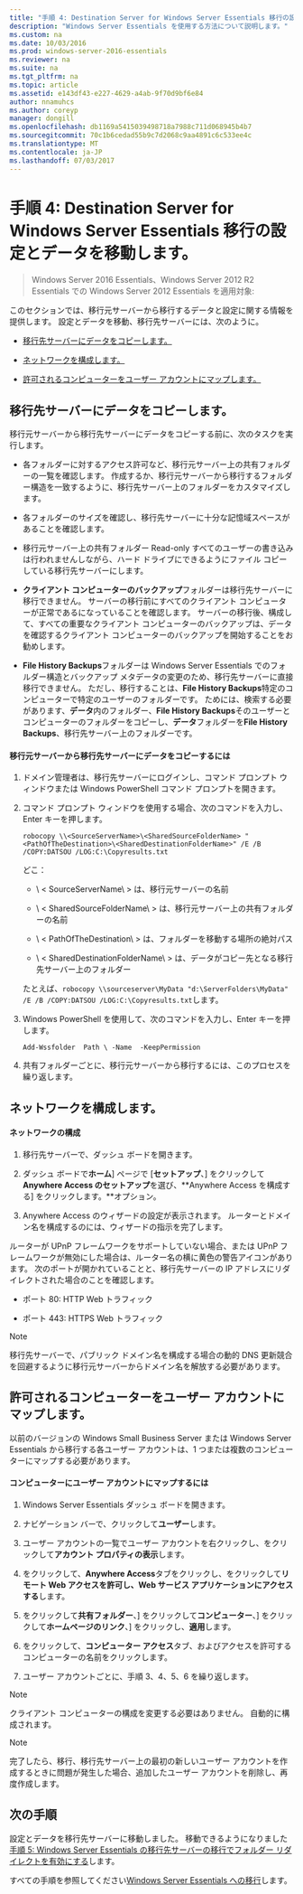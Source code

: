 ```yaml
---
title: "手順 4: Destination Server for Windows Server Essentials 移行の設定とデータを移動します。"
description: "Windows Server Essentials を使用する方法について説明します。"
ms.custom: na
ms.date: 10/03/2016
ms.prod: windows-server-2016-essentials
ms.reviewer: na
ms.suite: na
ms.tgt_pltfrm: na
ms.topic: article
ms.assetid: e143df43-e227-4629-a4ab-9f70d9bf6e84
author: nnamuhcs
ms.author: coreyp
manager: dongill
ms.openlocfilehash: db1169a5415039498718a7988c711d068945b4b7
ms.sourcegitcommit: 70c1b6cedad55b9c7d2068c9aa4891c6c533ee4c
ms.translationtype: MT
ms.contentlocale: ja-JP
ms.lasthandoff: 07/03/2017
---
```

# <a name="step-4-move-settings-and-data-to-the-destination-server-for-windows-server-essentials-migration"></a>手順 4: Destination Server for Windows Server Essentials 移行の設定とデータを移動します。

>Windows Server 2016 Essentials、Windows Server 2012 R2 Essentials での Windows Server 2012 Essentials を適用対象:

このセクションでは、移行元サーバーから移行するデータと設定に関する情報を提供します。 設定とデータを移動、移行先サーバーには、次のように。  
  
-   [移行先サーバーにデータをコピーします。](Step-4--Move-settings-and-data-to-the-Destination-Server-for-Windows-Server-Essentials-migration.md#BKMK_CopyData)  
  
-   [ネットワークを構成します。](Step-4--Move-settings-and-data-to-the-Destination-Server-for-Windows-Server-Essentials-migration.md#BKMK_Network)  
  
-   [許可されるコンピューターをユーザー アカウントにマップします。](Step-4--Move-settings-and-data-to-the-Destination-Server-for-Windows-Server-Essentials-migration.md#BKMK_MapPermittedComputers)  
  
##  <a name="BKMK_CopyData"></a>移行先サーバーにデータをコピーします。  
 移行元サーバーから移行先サーバーにデータをコピーする前に、次のタスクを実行します。  
  
-   各フォルダーに対するアクセス許可など、移行元サーバー上の共有フォルダーの一覧を確認します。 作成するか、移行元サーバーから移行するフォルダー構造を一致するように、移行先サーバー上のフォルダーをカスタマイズします。  
  
-   各フォルダーのサイズを確認し、移行先サーバーに十分な記憶域スペースがあることを確認します。  
  
-   移行元サーバー上の共有フォルダー Read-only すべてのユーザーの書き込みは行われませんしながら、ハード ドライブにできるようにファイル コピーしている移行先サーバーにします。  
  
-   **クライアント コンピューターのバックアップ**フォルダーは移行先サーバーに移行できません。 サーバーの移行前にすべてのクライアント コンピューターが正常であるになっていることを確認します。 サーバーの移行後、構成して、すべての重要なクライアント コンピューターのバックアップは、データを確認するクライアント コンピューターのバックアップを開始することをお勧めします。  
  
-   **File History Backups**フォルダーは Windows Server Essentials でのフォルダー構造とバックアップ メタデータの変更のため、移行先サーバーに直接移行できません。 ただし、移行することは、**File History Backups**特定のコンピューターで特定のユーザーのフォルダーです。 ためには、検索する必要があります、**データ**内のフォルダー、**File History Backups**そのユーザーとコンピューターのフォルダーをコピーし、**データ**フォルダーを**File History Backups**、移行先サーバー上のフォルダーです。  
  
#### <a name="to-copy-data-from-the-source-server-to-the-destination-server"></a>移行元サーバーから移行先サーバーにデータをコピーするには  
  
1.  ドメイン管理者は、移行先サーバーにログインし、コマンド プロンプト ウィンドウまたは Windows PowerShell コマンド プロンプトを開きます。  
  
2.  コマンド プロンプト ウィンドウを使用する場合、次のコマンドを入力し、Enter キーを押します。  
  
    `robocopy \\<SourceServerName>\<SharedSourceFolderName> "<PathOfTheDestination>\<SharedDestinationFolderName>" /E /B /COPY:DATSOU /LOG:C:\Copyresults.txt`
  
     どこ：  
  
    -   \ < SourceServerName\ > は、移行元サーバーの名前  
  
    -   \ < SharedSourceFolderName\ > は、移行元サーバー上の共有フォルダーの名前  
  
    -   \ < PathOfTheDestination\ > は、フォルダーを移動する場所の絶対パス  
  
    -   \ < SharedDestinationFolderName\ > は、データがコピー先となる移行先サーバー上のフォルダー  
  
     たとえば、`robocopy \\sourceserver\MyData "d:\ServerFolders\MyData" /E /B /COPY:DATSOU /LOG:C:\Copyresults.txt`します。  
  
3.  Windows PowerShell を使用して、次のコマンドを入力し、Enter キーを押します。  
  
     `Add-Wssfolder  Path \ -Name  -KeepPermission`  
  
4.  共有フォルダーごとに、移行元サーバーから移行するには、このプロセスを繰り返します。  
  
##  <a name="BKMK_Network"></a>ネットワークを構成します。  
  
#### <a name="to-configure-the-network"></a>ネットワークの構成  
  
1.  移行先サーバーで、ダッシュ ボードを開きます。  
  
2.  ダッシュ ボードで**ホーム**] ページで [**セットアップ**、] をクリックして**Anywhere Access のセットアップ**を選び、**Anywhere Access を構成する] をクリックします。**オプション。  
  
3.  Anywhere Access のウィザードの設定が表示されます。 ルーターとドメイン名を構成するのには、ウィザードの指示を完了します。  
  
 ルーターが UPnP フレームワークをサポートしていない場合、または UPnP フレームワークが無効にした場合は、ルーター名の横に黄色の警告アイコンがあります。 次のポートが開かれていることと、移行先サーバーの IP アドレスにリダイレクトされた場合のことを確認します。  
  
-   ポート 80: HTTP Web トラフィック  
  
-   ポート 443: HTTPS Web トラフィック  
  
> [!NOTE]
>  移行先サーバーで、パブリック ドメイン名を構成する場合の動的 DNS 更新競合を回避するように移行元サーバーからドメイン名を解放する必要があります。  
  
##  <a name="BKMK_MapPermittedComputers"></a>許可されるコンピューターをユーザー アカウントにマップします。  
 以前のバージョンの Windows Small Business Server または Windows Server Essentials から移行する各ユーザー アカウントは、1 つまたは複数のコンピューターにマップする必要があります。  
  
#### <a name="to-map-user-accounts-to-computers"></a>コンピューターにユーザー アカウントにマップするには  
  
1.  Windows Server Essentials ダッシュ ボードを開きます。  
  
2.  ナビゲーション バーで、クリックして**ユーザー**します。  
  
3.  ユーザー アカウントの一覧でユーザー アカウントを右クリックし、をクリックして**アカウント プロパティの表示**します。  
  
4.  をクリックして、**Anywhere Access**タブをクリックし、をクリックして**リモート Web アクセスを許可し、Web サービス アプリケーションにアクセスする**します。  
  
5.  をクリックして**共有フォルダー**、] をクリックして**コンピューター**、] をクリックして**ホームページのリンク**、] をクリックし、**適用**します。  
  
6.  をクリックして、**コンピューター アクセス**タブ、およびアクセスを許可するコンピューターの名前をクリックします。  
  
7.  ユーザー アカウントごとに、手順 3、4、5、6 を繰り返します。  
  
> [!NOTE]
>  クライアント コンピューターの構成を変更する必要はありません。 自動的に構成されます。  
  
> [!NOTE]
>  完了したら、移行、移行先サーバー上の最初の新しいユーザー アカウントを作成するときに問題が発生した場合、追加したユーザー アカウントを削除し、再度作成します。  
  
## <a name="next-steps"></a>次の手順  
 設定とデータを移行先サーバーに移動しました。 移動できるようになりました[手順 5: Windows Server Essentials の移行先サーバーの移行でフォルダー リダイレクトを有効にする](Step-5--Enable-folder-redirection-on-the-Destination-Server-for-Windows-Server-Essentials-migration.md)します。  
  

すべての手順を参照してください[Windows Server Essentials への移行](Migrate-from-Previous-Versions-to-Windows-Server-Essentials-or-Windows-Server-Essentials-Experience.md)します。

